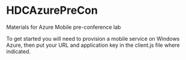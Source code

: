 HDCAzurePreCon
==============

Materials for Azure Mobile pre-conference lab

To get started you will need to provision a mobile service on Windows Azure, then put your URL and application key in the client.js file where indicated.
